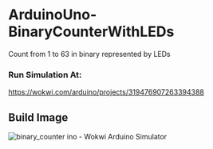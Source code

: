 # ArduinoUno-BinaryCounterWithLEDs
Count from 1 to 63 in binary represented by LEDs

### Run Simulation At:
https://wokwi.com/arduino/projects/319476907263394388


## Build Image
![binary_counter ino - Wokwi Arduino Simulator](https://user-images.githubusercontent.com/83048295/147810163-4fec7485-13be-4314-92ff-b9c4499b544f.png)
